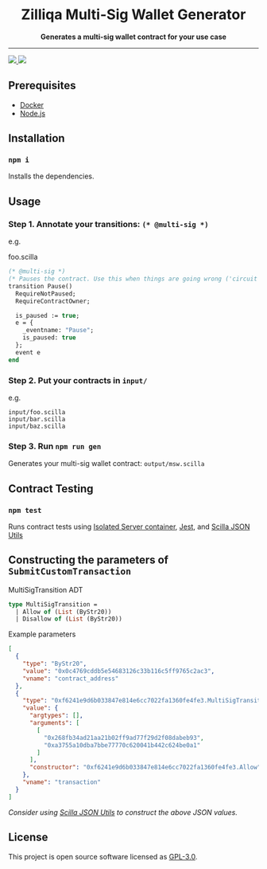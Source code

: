 <div align="center">
  <h1>
  Zilliqa Multi-Sig Wallet Generator
  </h1>
  <strong>
  Generates a multi-sig wallet contract for your use case
  </strong>
</div>
<hr/>
<div>
  <a href="https://app.travis-ci.com/Zilliqa/msw-gen" target="_blank">
  <img src="https://app.travis-ci.com/Zilliqa/msw-gen.svg?token=6BrmjBEqdaGp73khUJCz&branch=main" />
  </a>
  <a href="LICENSE" target="_blank">
  <img src="https://img.shields.io/badge/License-GPLv3-blue.svg" />
  </a>
</div>

## Prerequisites

- [Docker](https://www.docker.com)
- [Node.js](https://nodejs.org/en/)

## Installation

### `npm i`

Installs the dependencies.

## Usage

### Step 1. Annotate your transitions: `(* @multi-sig *)`

e.g.

foo.scilla

```ocaml
(* @multi-sig *)
(* Pauses the contract. Use this when things are going wrong ('circuit breaker'). *)
transition Pause()
  RequireNotPaused;
  RequireContractOwner;

  is_paused := true;
  e = {
    _eventname: "Pause";
    is_paused: true
  };
  event e
end

```

### Step 2. Put your contracts in `input/`

e.g.

```
input/foo.scilla
input/bar.scilla
input/baz.scilla
```

### Step 3. Run `npm run gen`

Generates your multi-sig wallet contract: `output/msw.scilla`

## Contract Testing

### `npm test`

Runs contract tests using [Isolated Server container](https://hub.docker.com/r/zilliqa/zilliqa-isolated-server), [Jest](https://jestjs.io/), and [Scilla JSON Utils](https://github.com/Zilliqa/scilla-json-utils)

## Constructing the parameters of `SubmitCustomTransaction`

MultiSigTransition ADT

```ocaml
type MultiSigTransition =
  | Allow of (List (ByStr20))
  | Disallow of (List (ByStr20))
```

Example parameters

```json
[
  {
    "type": "ByStr20",
    "value": "0x0c4769cddb5e54683126c33b116c5ff9765c2ac3",
    "vname": "contract_address"
  },
  {
    "type": "0xf6241e9d6b033847e814e6cc7022fa1360fe4fe3.MultiSigTransition",
    "value": {
      "argtypes": [],
      "arguments": [
        [
          "0x268fb34ad21aa21b02ff9ad77f29d2f08dabeb93",
          "0xa3755a10dba7bbe77770c620041b442c624be0a1"
        ]
      ],
      "constructor": "0xf6241e9d6b033847e814e6cc7022fa1360fe4fe3.Allow"
    },
    "vname": "transaction"
  }
]
```

_Consider using [Scilla JSON Utils](https://github.com/Zilliqa/scilla-json-utils) to construct the above JSON values._

## License

This project is open source software licensed as [GPL-3.0](./LICENSE).
